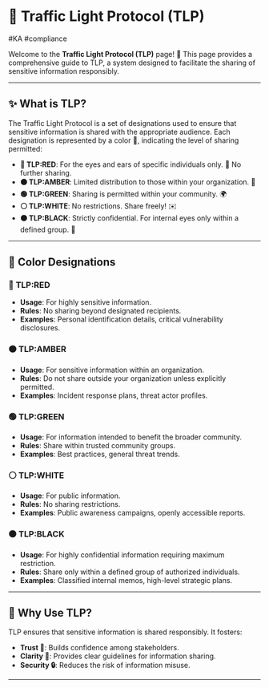 # 🚦 Traffic Light Protocol (TLP)
#KA #compliance

Welcome to the **Traffic Light Protocol (TLP)** page! 🌟 This page provides a comprehensive guide to TLP, a system designed to facilitate the sharing of sensitive information responsibly.

---

## ✨ What is TLP?

The Traffic Light Protocol is a set of designations used to ensure that sensitive information is shared with the appropriate audience. Each designation is represented by a color 🚥, indicating the level of sharing permitted:

- **🔴 TLP:RED**: For the eyes and ears of specific individuals only. 🚫 No further sharing.
- **🟠 TLP:AMBER**: Limited distribution to those within your organization. 🏢
- **🟢 TLP:GREEN**: Sharing is permitted within your community. 🌍
- **⚪ TLP:WHITE**: No restrictions. Share freely! ✉️
- **⚫ TLP:BLACK**: Strictly confidential. For internal eyes only within a defined group. 🔐

---

## 🎨 Color Designations

### 🔴 **TLP:RED**
- **Usage**: For highly sensitive information.
- **Rules**: No sharing beyond designated recipients.
- **Examples**: Personal identification details, critical vulnerability disclosures.

### 🟠 **TLP:AMBER**
- **Usage**: For sensitive information within an organization.
- **Rules**: Do not share outside your organization unless explicitly permitted.
- **Examples**: Incident response plans, threat actor profiles.

### 🟢 **TLP:GREEN**
- **Usage**: For information intended to benefit the broader community.
- **Rules**: Share within trusted community groups.
- **Examples**: Best practices, general threat trends.

### ⚪ **TLP:WHITE**
- **Usage**: For public information.
- **Rules**: No sharing restrictions.
- **Examples**: Public awareness campaigns, openly accessible reports.

### ⚫ **TLP:BLACK**
- **Usage**: For highly confidential information requiring maximum restriction.
- **Rules**: Share only within a defined group of authorized individuals.
- **Examples**: Classified internal memos, high-level strategic plans.

---

## 📜 Why Use TLP?

TLP ensures that sensitive information is shared responsibly. It fosters:

- **Trust 🤝**: Builds confidence among stakeholders.
- **Clarity 📖**: Provides clear guidelines for information sharing.
- **Security 🔒**: Reduces the risk of information misuse.

---